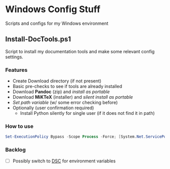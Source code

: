 # Windows Config Stuff

Scripts and configs for my Windows environment

## Install-DocTools.ps1

Script to install my documentation tools and make some relevant config
settings.

### Features

- Create Download directory (if not present)
- Basic pre-checks to see if tools are already installed
- Download **Pandoc** (zip) and _install as portable_
- Download **MiKTeX** (installer) and _silent install as portable_
- _Set path variable_ (w/ some error checking before)
- Optionally (user confirmation required)
  - Install Python silently for single user (if it does not find it in path)

### How to use

```PowerShell
Set-ExecutionPolicy Bypass -Scope Process -Force; [System.Net.ServicePointManager]::SecurityProtocol = [System.Net.ServicePointManager]::SecurityProtocol -bor 3072; iex ((New-Object System.Net.WebClient).DownloadString('https://raw.githubusercontent.com/gengor-git/windows-config/master/Install-DocTools.ps1'))
```

### Backlog

- [ ] Possibly switch to [DSC](https://docs.microsoft.com/en-us/powershell/module/microsoft.powershell.core/about/about_desiredstateconfiguration?view=powershell-5.1) for environment variables